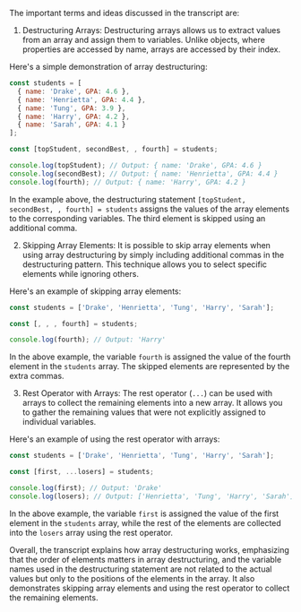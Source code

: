 The important terms and ideas discussed in the transcript are:

1. Destructuring Arrays: Destructuring arrays allows us to extract values from an array and assign them to variables. Unlike objects, where properties are accessed by name, arrays are accessed by their index.

Here's a simple demonstration of array destructuring:

```javascript
const students = [
  { name: 'Drake', GPA: 4.6 },
  { name: 'Henrietta', GPA: 4.4 },
  { name: 'Tung', GPA: 3.9 },
  { name: 'Harry', GPA: 4.2 },
  { name: 'Sarah', GPA: 4.1 }
];

const [topStudent, secondBest, , fourth] = students;

console.log(topStudent); // Output: { name: 'Drake', GPA: 4.6 }
console.log(secondBest); // Output: { name: 'Henrietta', GPA: 4.4 }
console.log(fourth); // Output: { name: 'Harry', GPA: 4.2 }
```

In the example above, the destructuring statement `[topStudent, secondBest, , fourth] = students` assigns the values of the array elements to the corresponding variables. The third element is skipped using an additional comma.

2. Skipping Array Elements: It is possible to skip array elements when using array destructuring by simply including additional commas in the destructuring pattern. This technique allows you to select specific elements while ignoring others.

Here's an example of skipping array elements:

```javascript
const students = ['Drake', 'Henrietta', 'Tung', 'Harry', 'Sarah'];

const [, , , fourth] = students;

console.log(fourth); // Output: 'Harry'
```

In the above example, the variable `fourth` is assigned the value of the fourth element in the `students` array. The skipped elements are represented by the extra commas.

3. Rest Operator with Arrays: The rest operator (`...`) can be used with arrays to collect the remaining elements into a new array. It allows you to gather the remaining values that were not explicitly assigned to individual variables.

Here's an example of using the rest operator with arrays:

```javascript
const students = ['Drake', 'Henrietta', 'Tung', 'Harry', 'Sarah'];

const [first, ...losers] = students;

console.log(first); // Output: 'Drake'
console.log(losers); // Output: ['Henrietta', 'Tung', 'Harry', 'Sarah']
```

In the above example, the variable `first` is assigned the value of the first element in the `students` array, while the rest of the elements are collected into the `losers` array using the rest operator.

Overall, the transcript explains how array destructuring works, emphasizing that the order of elements matters in array destructuring, and the variable names used in the destructuring statement are not related to the actual values but only to the positions of the elements in the array. It also demonstrates skipping array elements and using the rest operator to collect the remaining elements.